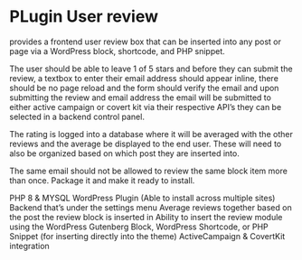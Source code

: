 # PLugin User review

provides a frontend user review box that can be inserted into any post or page via a WordPress block, shortcode, and PHP snippet.

The user should be able to leave 1 of 5 stars and before they can submit the review, a textbox to enter their email address should appear inline, there should be no page reload and the form should verify the email and upon submitting the review and email address the email will be submitted to either active campaign or covert kit via their respective API’s they can be selected in a backend control panel.

The rating is logged into a database where it will be averaged with the other reviews and the average be displayed to the end user. These will need to also be organized based on which post they are inserted into.

The same email should not be allowed to review the same block item more than once. Package it and make it ready to install.

PHP 8 & MYSQL WordPress Plugin (Able to install across multiple sites) Backend that’s under the settings menu Average reviews together based on the post the review block is inserted in Ability to insert the review module using the WordPress Gutenberg Block, WordPress Shortcode, or PHP Snippet (for inserting directly into the theme) ActiveCampaign & CovertKit integration